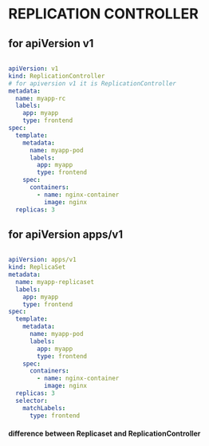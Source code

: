 # REPLICATION CONTROLLER


## for apiVersion v1

``` yml

apiVersion: v1
kind: ReplicationController
# for apiversion v1 it is ReplicationController
metadata: 
  name: myapp-rc
  labels:
    app: myapp
    type: frontend
spec:
  template:
    metadata:
      name: myapp-pod
      labels:
        app: myapp
        type: frontend
    spec:
      containers:
        - name: nginx-container
          image: nginx
  replicas: 3


```

## for apiVersion apps/v1

``` yml

apiVersion: apps/v1
kind: ReplicaSet
metadata: 
  name: myapp-replicaset
  labels:
    app: myapp
    type: frontend
spec:
  template:
    metadata:
      name: myapp-pod
      labels:
        app: myapp
        type: frontend
    spec:
      containers:
        - name: nginx-container
          image: nginx
  replicas: 3
  selector: 
    matchLabels:
      type: frontend

```

#### difference between Replicaset and ReplicationController



